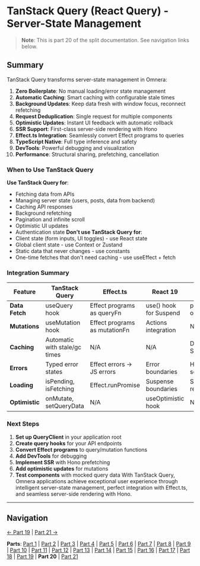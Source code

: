 # TanStack Query (React Query) - Server-State Management

> **Note**: This is part 20 of the split documentation. See navigation links below.

## Summary

TanStack Query transforms server-state management in Omnera:

1. **Zero Boilerplate**: No manual loading/error state management
2. **Automatic Caching**: Smart caching with configurable stale times
3. **Background Updates**: Keep data fresh with window focus, reconnect refetching
4. **Request Deduplication**: Single request for multiple components
5. **Optimistic Updates**: Instant UI feedback with automatic rollback
6. **SSR Support**: First-class server-side rendering with Hono
7. **Effect.ts Integration**: Seamlessly convert Effect programs to queries
8. **TypeScript Native**: Full type inference and safety
9. **DevTools**: Powerful debugging and visualization
10. **Performance**: Structural sharing, prefetching, cancellation

### When to Use TanStack Query

**Use TanStack Query for**:

- Fetching data from APIs
- Managing server state (users, posts, data from backend)
- Caching API responses
- Background refetching
- Pagination and infinite scroll
- Optimistic UI updates
- Authentication state
  **Don't use TanStack Query for**:
- Client state (form inputs, UI toggles) - use React state
- Global client state - use Context or Zustand
- Static data that never changes - use constants
- One-time fetches that don't need caching - use useEffect + fetch

### Integration Summary

| Feature        | TanStack Query                | Effect.ts                     | React 19               | Hono SSR                |
| -------------- | ----------------------------- | ----------------------------- | ---------------------- | ----------------------- |
| **Data Fetch** | useQuery hook                 | Effect programs as queryFn    | use() hook for Suspend | prefetchQuery on server |
| **Mutations**  | useMutation hook              | Effect programs as mutationFn | Actions integration    | N/A                     |
| **Caching**    | Automatic with stale/gc times | N/A                           | N/A                    | Dehydrate for SSR       |
| **Errors**     | Typed error states            | Effect errors → JS errors     | Error boundaries       | Handled on server       |
| **Loading**    | isPending, isFetching         | Effect.runPromise             | Suspense boundaries    | Server renders data     |
| **Optimistic** | onMutate, setQueryData        | N/A                           | useOptimistic hook     | N/A                     |

### Next Steps

1. **Set up QueryClient** in your application root
2. **Create query hooks** for your API endpoints
3. **Convert Effect programs** to query/mutation functions
4. **Add DevTools** for debugging
5. **Implement SSR** with Hono prefetching
6. **Add optimistic updates** for mutations
7. **Test components** with mocked query data
   With TanStack Query, Omnera applications achieve exceptional user experience through intelligent server-state management, perfect integration with Effect.ts, and seamless server-side rendering with Hono.

---

## Navigation

[← Part 19](./19-devtools.md) | [Part 21 →](./21-references.md)

**Parts**: [Part 1](./01-start.md) | [Part 2](./02-overview.md) | [Part 3](./03-why-tanstack-query-for-omnera.md) | [Part 4](./04-installation.md) | [Part 5](./05-basic-setup.md) | [Part 6](./06-core-concepts.md) | [Part 7](./07-usequery-hook.md) | [Part 8](./08-integration-with-effectts.md) | [Part 9](./09-usemutation-hook.md) | [Part 10](./10-usequeries-hook.md) | [Part 11](./11-useinfinitequery-hook.md) | [Part 12](./12-server-side-rendering-ssr-with-hono.md) | [Part 13](./13-integration-with-better-auth.md) | [Part 14](./14-advanced-patterns.md) | [Part 15](./15-testing-with-tanstack-query.md) | [Part 16](./16-best-practices.md) | [Part 17](./17-common-pitfalls-to-avoid.md) | [Part 18](./18-performance-optimization.md) | [Part 19](./19-devtools.md) | **Part 20** | [Part 21](./21-references.md)
